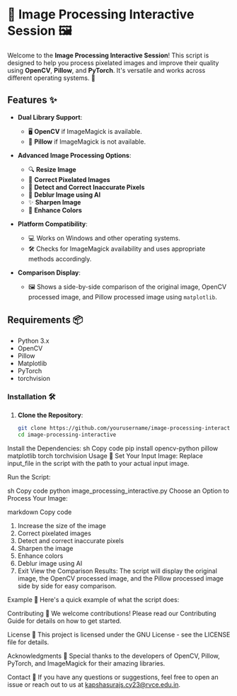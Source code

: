 # 🎨 Image Processing Interactive Session 🖼️

Welcome to the **Image Processing Interactive Session**! This script is designed to help you process pixelated images and improve their quality using **OpenCV**, **Pillow**, and **PyTorch**. It's versatile and works across different operating systems. 🎉

## Features ✨

- **Dual Library Support**:
  - 🖥️ **OpenCV** if ImageMagick is available.
  - 📸 **Pillow** if ImageMagick is not available.

- **Advanced Image Processing Options**:
  - 🔍 **Resize Image**
  - 🔧 **Correct Pixelated Images**
  - 🎨 **Detect and Correct Inaccurate Pixels**
  - 🤖 **Deblur Image using AI**
  - ✨ **Sharpen Image**
  - 🌈 **Enhance Colors**

- **Platform Compatibility**:
  - 💻 Works on Windows and other operating systems.
  - 🛠️ Checks for ImageMagick availability and uses appropriate methods accordingly.

- **Comparison Display**:
  - 🖼️ Shows a side-by-side comparison of the original image, OpenCV processed image, and Pillow processed image using `matplotlib`.

## Requirements 📦

- Python 3.x
- OpenCV
- Pillow
- Matplotlib
- PyTorch
- torchvision

### Installation 🛠️

1. **Clone the Repository**:
   ```sh
   git clone https://github.com/yourusername/image-processing-interactive.git
   cd image-processing-interactive
Install the Dependencies:
sh
Copy code
pip install opencv-python pillow matplotlib torch torchvision
Usage 🚀
Set Your Input Image:
Replace input_file in the script with the path to your actual input image.

Run the Script:

sh
Copy code
python image_processing_interactive.py
Choose an Option to Process Your Image:

markdown
Copy code
1. Increase the size of the image
2. Correct pixelated images
3. Detect and correct inaccurate pixels
4. Sharpen the image
5. Enhance colors
6. Deblur image using AI
7. Exit
View the Comparison Results:
The script will display the original image, the OpenCV processed image, and the Pillow processed image side by side for easy comparison.

Example 📸
Here's a quick example of what the script does:


Contributing 🤝
We welcome contributions! Please read our Contributing Guide for details on how to get started.

License 📜
This project is licensed under the GNU License - see the LICENSE file for details.

Acknowledgments 🙏
Special thanks to the developers of OpenCV, Pillow, PyTorch, and ImageMagick for their amazing libraries.

Contact 📧
If you have any questions or suggestions, feel free to open an issue or reach out to us at kapshasurajs.cy23@rvce.edu.in.